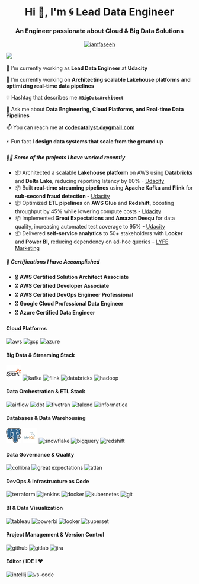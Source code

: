 <h1 align="center">Hi 👋, I'm 🌀 Lead Data Engineer</h1>
<h3 align="center">An Engineer passionate about Cloud & Big Data Solutions</h3>

<p align="center">
  <a href="https://www.linkedin.com/in/raykhokhar/" target="blank">
    <img align="center" src="https://cdn.jsdelivr.net/npm/simple-icons@3/icons/linkedin.svg" alt="iamfaseeh" width="22px" />
  </a>
</p>

![](https://komarev.com/ghpvc/?username=raykhokhar&style=flat-square&color=blue)

🏢 I’m currently working as **Lead Data Engineer** at **Udacity**

🌱 I’m currently working on **Architecting scalable Lakehouse platforms and optimizing real-time data pipelines**

💡 Hashtag that describes me **`#BigDataArchitect`**

💬 Ask me about **Data Engineering, Cloud Platforms, and Real-time Data Pipelines**

📫 You can reach me at **codecatalyst.d@gmail.com**

⚡ Fun fact **I design data systems that scale from the ground up**

##### 👨‍💻 Some of the projects I have worked recently

- 📦 Architected a scalable **Lakehouse platform** on AWS using **Databricks** and **Delta Lake**, reducing reporting latency by 60% - [Udacity](https://www.udacity.com/)
- 📦 Built **real-time streaming pipelines** using **Apache Kafka** and **Flink** for **sub-second fraud detection** - [Udacity](https://www.udacity.com/)
- 📦 Optimized **ETL pipelines** on **AWS Glue** and **Redshift**, boosting throughput by 45% while lowering compute costs - [Udacity](https://www.udacity.com/)
- 📦 Implemented **Great Expectations** and **Amazon Deequ** for data quality, increasing automated test coverage to 95% - [Udacity](https://www.udacity.com/)
- 📦 Delivered **self-service analytics** to 50+ stakeholders with **Looker** and **Power BI**, reducing dependency on ad-hoc queries - [LYFE Marketing](https://www.lyfemarketing.com/)

##### 🧾 Certifications I have Accomplished

- 🎖 **AWS Certified Solution Architect Associate**
- 🎖 **AWS Certified Developer Associate**
- 🎖 **AWS Certified DevOps Engineer Professional**
- 🎖 **Google Cloud Professional Data Engineer**
- 🎖 **Azure Certified Data Engineer**

#### Cloud Platforms
<p align="left">
  <img src="https://www.vectorlogo.zone/logos/amazon_aws/amazon_aws-icon.svg" alt="aws" title="aws" width="40" height="40" />
  <img src="https://www.vectorlogo.zone/logos/google_cloud/google_cloud-icon.svg" alt="gcp" title="gcp" width="40" height="40" />
  <img src="https://www.vectorlogo.zone/logos/microsoft_azure/microsoft_azure-icon.svg" alt="azure" title="azure" width="40" height="40" />
</p>

#### Big Data & Streaming Stack
<p align="left">
  <img src="https://raw.githubusercontent.com/github/explore/80688e429a7d4ef2fca1e82350fe8e3517d3494d/topics/spark/spark.png" alt="spark" title="spark" width="40" height="40"/>
  <img src="https://www.vectorlogo.zone/logos/apache_kafka/apache_kafka-icon.svg" alt="kafka" title="kafka" width="40" height="40"/>
  <img src="https://www.vectorlogo.zone/logos/apache_flink/apache_flink-icon.svg" alt="flink" title="flink" width="40" height="40"/>
  <img src="https://www.vectorlogo.zone/logos/databricks/databricks-icon.svg" alt="databricks" title="databricks" width="40" height="40"/>
  <img src="https://www.vectorlogo.zone/logos/hadoop/hadoop-icon.svg" alt="hadoop" title="hadoop" width="40" height="40"/>
</p>

#### Data Orchestration & ETL Stack
<p align="left">
  <img src="https://raw.githubusercontent.com/github/explore/80688e429a7d4ef2fca1e82350fe8e3517d3494d/topics/airflow/airflow.png" alt="airflow" title="airflow" width="40" height="40"/>
  <img src="https://www.vectorlogo.zone/logos/dbt/dbt-icon.svg" alt="dbt" title="dbt" width="40" height="40"/>
  <img src="https://www.vectorlogo.zone/logos/fivetran/fivetran-icon.svg" alt="fivetran" title="fivetran" width="40" height="40"/>
  <img src="https://www.vectorlogo.zone/logos/talend/talend-icon.svg" alt="talend" title="talend" width="40" height="40"/>
  <img src="https://www.vectorlogo.zone/logos/informatica/informatica-icon.svg" alt="informatica" title="informatica" width="40" height="40"/>
</p>

#### Databases & Data Warehousing
<p align="left">
  <img src="https://raw.githubusercontent.com/github/explore/80688e429a7d4ef2fca1e82350fe8e3517d3494d/topics/postgresql/postgresql.png" alt="postgresql" title="postgresql" width="40" height="40"/>
  <img src="https://raw.githubusercontent.com/github/explore/80688e429a7d4ef2fca1e82350fe8e3517d3494d/topics/mysql/mysql.png" alt="mysql" title="mysql" width="40" height="40"/>
  <img src="https://www.vectorlogo.zone/logos/snowflakecomputing/snowflakecomputing-icon.svg" alt="snowflake" title="snowflake" width="40" height="40"/>
  <img src="https://www.vectorlogo.zone/logos/bigquery/google-bigquery-icon.svg" alt="bigquery" title="bigquery" width="40" height="40"/>
  <img src="https://www.vectorlogo.zone/logos/redshift/redshift-icon.svg" alt="redshift" title="redshift" width="40" height="40"/>
</p>

#### Data Governance & Quality
<p align="left">
  <img src="https://www.vectorlogo.zone/logos/collibra/collibra-icon.svg" alt="collibra" title="collibra" width="40" height="40"/>
  <img src="https://www.vectorlogo.zone/logos/greatexpectationsio/greatexpectationsio-icon.svg" alt="great expectations" title="great expectations" width="40" height="40"/>
  <img src="https://www.vectorlogo.zone/logos/atlan/atlan-icon.svg" alt="atlan" title="atlan" width="40" height="40"/>
</p>

#### DevOps & Infrastructure as Code
<p align="left">
  <img src="https://www.vectorlogo.zone/logos/terraformio/terraformio-icon.svg" alt="terraform" title="terraform" width="40" height="40" />
  <img src="https://www.vectorlogo.zone/logos/jenkins/jenkins-icon.svg" alt="jenkins" title="jenkins" width="40" height="40" />
  <img src="https://www.vectorlogo.zone/logos/docker/docker-icon.svg" alt="docker" title="docker" width="40" height="40" />
  <img src="https://www.vectorlogo.zone/logos/kubernetes/kubernetes-icon.svg" alt="kubernetes" title="kubernetes" width="40" height="40" />
  <img src="https://www.vectorlogo.zone/logos/git-scm/git-scm-icon.svg" alt="git" title="git" width="40" height="40" />
</p>

#### BI & Data Visualization
<p align="left">
  <img src="https://www.vectorlogo.zone/logos/tableau/tableau-icon.svg" alt="tableau" title="tableau" width="40" height="40"/>
  <img src="https://www.vectorlogo.zone/logos/powerbi/powerbi-icon.svg" alt="powerbi" title="powerbi" width="40" height="40"/>
  <img src="https://www.vectorlogo.zone/logos/looker/looker-icon.svg" alt="looker" title="looker" width="40" height="40"/>
  <img src="https://www.vectorlogo.zone/logos/apache_superset/apache_superset-icon.svg" alt="superset" title="superset" width="40" height="40"/>
</p>

#### Project Management & Version Control
<p align="left">
  <img src="https://www.vectorlogo.zone/logos/github/github-icon.svg" alt="github" title="github" width="40" height="40"/>
  <img src="https://www.vectorlogo.zone/logos/gitlab/gitlab-icon.svg" alt="gitlab" title="gitlab" width="40" height="40"/>
  <img src="https://www.vectorlogo.zone/logos/atlassian_jira/atlassian_jira-icon.svg" alt="jira" title="jira" width="40" height="40"/>
</p>

#### Editor / IDE I ♥
<p align="left">
  <img src="https://cdn.worldvectorlogo.com/logos/intellij-idea-1.svg" alt="intellij" title="intellij" width="40" height="40"/>
  <img src="https://www.vectorlogo.zone/logos/visualstudio_code/visualstudio_code-icon.svg" alt="vs-code" title="vs-code" width="40" height="40"/>
</p>
